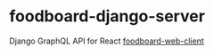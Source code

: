 # foodboard-django-server
Django GraphQL API for React [foodboard-web-client](https://github.com/anmolpradhan/foodboard-web-client)
